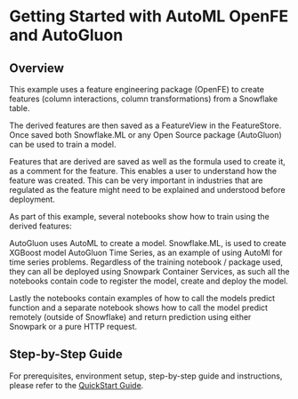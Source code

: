 # Getting Started with AutoML OpenFE and AutoGluon

## Overview
This example uses a feature engineering package (OpenFE) to create features (column interactions, column transformations) from a Snowflake table.

The derived features are then saved as a FeatureView in the FeatureStore. Once saved both Snowflake.ML or any Open Source package (AutoGluon) can be used to train a model.

Features that are derived are saved as well as the formula used to create it, as a comment for the feature. This enables a user to understand how the feature was created. This can be very important in industries that are regulated as the feature might need to be explained and understood before deployment.

As part of this example, several notebooks show how to train using the derived features:

AutoGluon uses AutoML to create a model.
Snowflake.ML, is used to create XGBoost model
AutoGluon Time Series, as an example of using AutoMl for time series problems.
Regardless of the training notebook / package used, they can all be deployed using Snowpark Container Services, as such all the notebooks contain code to register the model, create and deploy the model.

Lastly the notebooks contain examples of how to call the models predict function and a separate notebook shows how to call the model predict remotely (outside of Snowflake) and return prediction using either Snowpark or a pure HTTP request.

## Step-by-Step Guide
For prerequisites, environment setup, step-by-step guide and instructions, please refer to the [QuickStart Guide](https://quickstarts.snowflake.com/guide/getting-started-with-automl-openfe-and-autogluon/index.html).
